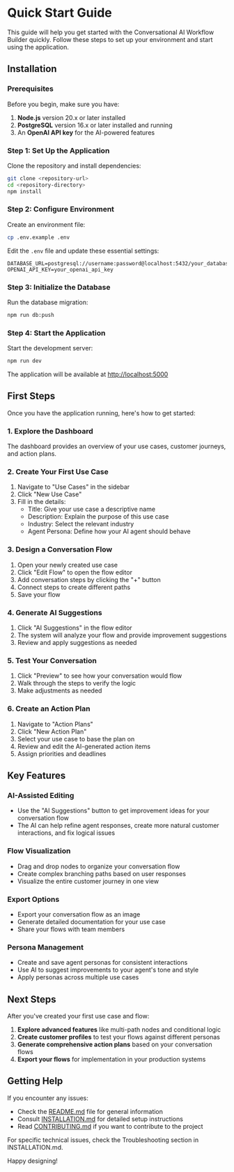 # Quick Start Guide

This guide will help you get started with the Conversational AI Workflow Builder quickly. Follow these steps to set up your environment and start using the application.

## Installation

### Prerequisites

Before you begin, make sure you have:

1. **Node.js** version 20.x or later installed
2. **PostgreSQL** version 16.x or later installed and running
3. An **OpenAI API key** for the AI-powered features

### Step 1: Set Up the Application

Clone the repository and install dependencies:

```bash
git clone <repository-url>
cd <repository-directory>
npm install
```

### Step 2: Configure Environment

Create an environment file:

```bash
cp .env.example .env
```

Edit the `.env` file and update these essential settings:

```
DATABASE_URL=postgresql://username:password@localhost:5432/your_database
OPENAI_API_KEY=your_openai_api_key
```

### Step 3: Initialize the Database

Run the database migration:

```bash
npm run db:push
```

### Step 4: Start the Application

Start the development server:

```bash
npm run dev
```

The application will be available at [http://localhost:5000](http://localhost:5000)

## First Steps

Once you have the application running, here's how to get started:

### 1. Explore the Dashboard

The dashboard provides an overview of your use cases, customer journeys, and action plans.

### 2. Create Your First Use Case

1. Navigate to "Use Cases" in the sidebar
2. Click "New Use Case"
3. Fill in the details:
   - Title: Give your use case a descriptive name
   - Description: Explain the purpose of this use case
   - Industry: Select the relevant industry
   - Agent Persona: Define how your AI agent should behave

### 3. Design a Conversation Flow

1. Open your newly created use case
2. Click "Edit Flow" to open the flow editor
3. Add conversation steps by clicking the "+" button
4. Connect steps to create different paths
5. Save your flow

### 4. Generate AI Suggestions

1. Click "AI Suggestions" in the flow editor
2. The system will analyze your flow and provide improvement suggestions
3. Review and apply suggestions as needed

### 5. Test Your Conversation

1. Click "Preview" to see how your conversation would flow
2. Walk through the steps to verify the logic
3. Make adjustments as needed

### 6. Create an Action Plan

1. Navigate to "Action Plans"
2. Click "New Action Plan"
3. Select your use case to base the plan on
4. Review and edit the AI-generated action items
5. Assign priorities and deadlines

## Key Features

### AI-Assisted Editing

- Use the "AI Suggestions" button to get improvement ideas for your conversation flow
- The AI can help refine agent responses, create more natural customer interactions, and fix logical issues

### Flow Visualization

- Drag and drop nodes to organize your conversation flow
- Create complex branching paths based on user responses
- Visualize the entire customer journey in one view

### Export Options

- Export your conversation flow as an image
- Generate detailed documentation for your use case
- Share your flows with team members

### Persona Management

- Create and save agent personas for consistent interactions
- Use AI to suggest improvements to your agent's tone and style
- Apply personas across multiple use cases

## Next Steps

After you've created your first use case and flow:

1. **Explore advanced features** like multi-path nodes and conditional logic
2. **Create customer profiles** to test your flows against different personas
3. **Generate comprehensive action plans** based on your conversation flows
4. **Export your flows** for implementation in your production systems

## Getting Help

If you encounter any issues:

- Check the [README.md](README.md) file for general information
- Consult [INSTALLATION.md](INSTALLATION.md) for detailed setup instructions
- Read [CONTRIBUTING.md](CONTRIBUTING.md) if you want to contribute to the project

For specific technical issues, check the Troubleshooting section in INSTALLATION.md.

Happy designing!